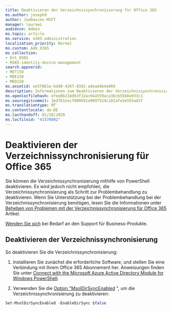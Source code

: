 ```yaml
---
title: Deaktivieren der Verzeichnissynchronisierung für Office 365
ms.author: josephd
author: JoeDavies-MSFT
manager: laurawi
audience: Admin
ms.topic: article
ms.service: o365-administration
localization_priority: Normal
ms.custom: Adm_O365
ms.collection:
- Ent_O365
- M365-identity-device-management
search.appverid:
- MET150
- MOE150
- MED150
ms.assetid: ee5f861e-bd48-4267-83d1-a4ead4b4a00d
description: Informationen zum Deaktivieren der Verzeichnissynchronisierung für Office 365 mithilfe von PowerShell
ms.openlocfilehash: efee8b216d63f32ac64a559aca3bcb55b0a933c1
ms.sourcegitcommit: 3ed7b1eacf009581a9897524c181afa3e555ad3f
ms.translationtype: MT
ms.contentlocale: de-DE
ms.lasthandoff: 01/28/2020
ms.locfileid: "41570892"
---
```

# <a name="turn-off-directory-synchronization-for-office-365"></a>Deaktivieren der Verzeichnissynchronisierung für Office 365
Sie können die Verzeichnissynchronisierung mithilfe von PowerShell deaktivieren. Es wird jedoch nicht empfohlen, die Verzeichnissynchronisierung als Schritt zur Problembehandlung zu deaktivieren. Wenn Sie Unterstützung bei der Problembehandlung bei der Verzeichnissynchronisierung benötigen, lesen Sie die Informationen unter [Beheben von Problemen mit der Verzeichnissynchronisierung für Office 365](fix-problems-with-directory-synchronization.md) Artikel. 
  
[Wenden Sie sich](https://support.office.com/article/32a17ca7-6fa0-4870-8a8d-e25ba4ccfd4b) bei Bedarf an den Support für Business-Produkte.
  
## <a name="turn-off-directory-synchronization"></a>Deaktivieren der Verzeichnissynchronisierung  
So deaktivieren Sie die Verzeichnissynchronisierung:
  
1. Installieren Sie zunächst die erforderliche Software, und stellen Sie eine Verbindung mit Ihrem Office 365 Abonnement her. Anweisungen finden Sie unter [Connect with the Microsoft Azure Active Directory Module for Windows PowerShell](https://docs.microsoft.com/office365/enterprise/powershell/connect-to-office-365-powershell#connect-with-the-microsoft-azure-active-directory-module-for-windows-powershell).
    
2. Verwenden Sie die [Option "MsolDirSyncEnabled](https://go.microsoft.com/fwlink/p/?LinkId=821939) ", um die Verzeichnissynchronisierung zu deaktivieren: 
    
  ```powershell
  Set-MsolDirSyncEnabled -EnableDirSync $false
  ```
